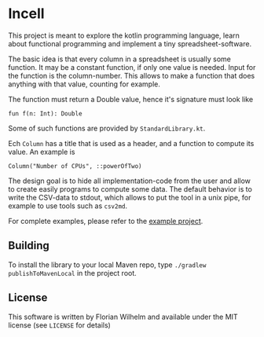 # Incell

This project is meant to explore the kotlin programming language, learn about functional programming and implement a tiny spreadsheet-software.

The basic idea is that every column in a spreadsheet is usually some function.
It may be a constant function, if only one value is needed.
Input for the function is the column-number.
This allows to make a function that does anything with that value, counting for example.

The function must return a Double value, hence it's signature must look like

```
fun f(n: Int): Double
```

Some of such functions are provided by `StandardLibrary.kt`.

Ech `Column` has a title that is used as a header, and a function to compute its value.
An example is

```
Column("Number of CPUs", ::powerOfTwo)
```

The design goal is to hide all implementation-code from the user and allow to create easily programs to compute some data.
The default behavior is to write the CSV-data to stdout, which allows to put the tool in a unix pipe, for example to use tools such as `csv2md`.

For complete examples, please refer to the [example project](https://github.com/fwilhe/Incell-Examples).

## Building

To install the library to your local Maven repo, type `./gradlew publishToMavenLocal` in the project root.

## License

This software is written by Florian Wilhelm and available under the MIT license (see `LICENSE` for details)
